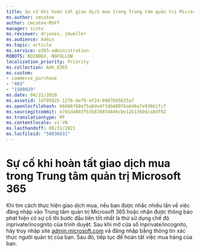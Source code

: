 ```yaml
---
title: Sự cố khi hoàn tất giao dịch mua trong Trung tâm quản trị Microsoft 365
ms.author: cmcatee
author: cmcatee-MSFT
manager: scotv
ms.reviewer: drjones, jmueller
ms.audience: Admin
ms.topic: article
ms.service: o365-administration
ROBOTS: NOINDEX, NOFOLLOW
localization_priority: Priority
ms.collection: Adm_O365
ms.custom:
- commerce_purchase
- "483"
- "1500029"
ms.date: 04/21/2020
ms.assetid: 1df85825-1276-4ef9-af24-0907895b25a7
ms.openlocfilehash: 66686f68e75a8de4f3dbd0076a646a7e936b1fcf
ms.sourcegitcommit: e781da003fb7b878854846cbe12b13b9dca8df92
ms.translationtype: MT
ms.contentlocale: vi-VN
ms.lasthandoff: 08/31/2021
ms.locfileid: "58836631"
---
```

# <a name="trouble-completing-a-purchase-in-the-microsoft-365-admin-center"></a>Sự cố khi hoàn tất giao dịch mua trong Trung tâm quản trị Microsoft 365

Khi tìm cách thực hiện giao dịch mua, nếu bạn được nhắc nhiều lần về việc đăng nhập vào Trung tâm quản trị Microsoft 365 hoặc nhận được thông báo phát hiện có sự cố thì bước đầu tiên tốt nhất là thử sử dụng chế độ inprivate/incognito của trình duyệt. Sau khi mở cửa sổ inprivate/incognito, hãy truy nhập site [admin.microsoft.com](https://admin.microsoft.com) và đăng nhập bằng thông tin xác thực người quản trị của bạn. Sau đó, tiếp tục để hoàn tất việc mua hàng của bạn.